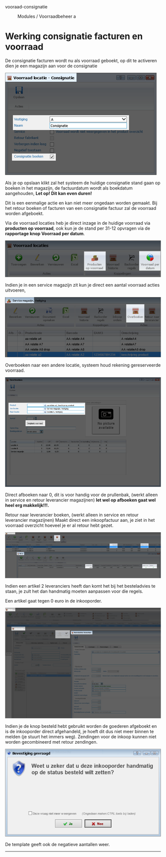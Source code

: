 <properties>
	<page>
		<title>Vooraad consignatie</title>
		<description>vooraad-consignatie</description>
	</page>
	<menu>
		<position>Modules / Voorraadbeheer</position>
		<title>Vooraad consignatie</title>
		<sort>a</sort>
	</menu>
</properties>

# Werking consignatie facturen en voorraad #

De consignatie facturen wordt nu als voorraad geboekt, op dit te activeren dien je een magazijn aan voor de consignatie

![](images/1.jpg) 

Als je op opslaan klikt zal het systeem de huidige consignatie stand gaan op boeken in het magazijn, de factuurdatum wordt als boekdatum aangehouden, **Let op! Dit kan even duren!**

Dit is een eenmalige actie en kan niet meer ongedaan worden gemaakt. Bij het retour boeken of facturen van een consignatie factuur zal de voorraad worden afgeboekt.

Via de voorraad locaties heb je direct inzage in de huidige voorraad via **producten op voorraad**, ook kun je de stand per 31-12 opvragen via de **rapportage knop Voorraad per datum**.

![](images/2.jpg)  

Indien je in een service magazijn  zit kun je direct een aantal voorraad acties uitvoeren, 

![](images/3.jpg)  

Overboeken naar een andere locatie, systeem houd rekening gereserveerde voorraad.

![](images/4.jpg)  

Direct afboeken naar 0, dit is voor handig voor de prullenbak, (werkt alleen in service en retour leverancier magazijnen) **let wel op afboeken gaat wel heel erg makkelijk!!!.**

Retour naar leverancier boeken, (werkt alleen in service en retour leverancier magazijnen) 
Maakt direct een inkoopfactuur aan, je ziet in het voorraad overzicht hoeveel je er al retour hebt gezet.

![](images/5.jpg)  

Indien een artikel 2 leveranciers heeft dan komt het bij het besteladvies te staan, je zult het dan handmatig moeten aanpassen voor die regels.

Een artikel gaat tegen 0 euro in de inkooporder.

![](images/6.jpg)  

Indien je de knop besteld hebt gebruikt worden de goederen afgeboekt en is de inkooporder direct afgehandeld, je hoeft dit dus niet meer binnen te melden (je stuurt het immers weg).
Zendingen voor de inkoop kunnen niet worden gecombineerd met retour zendingen.

![](images/7.jpg)  

De template geeft ook de negatieve aantallen weer.


----------
